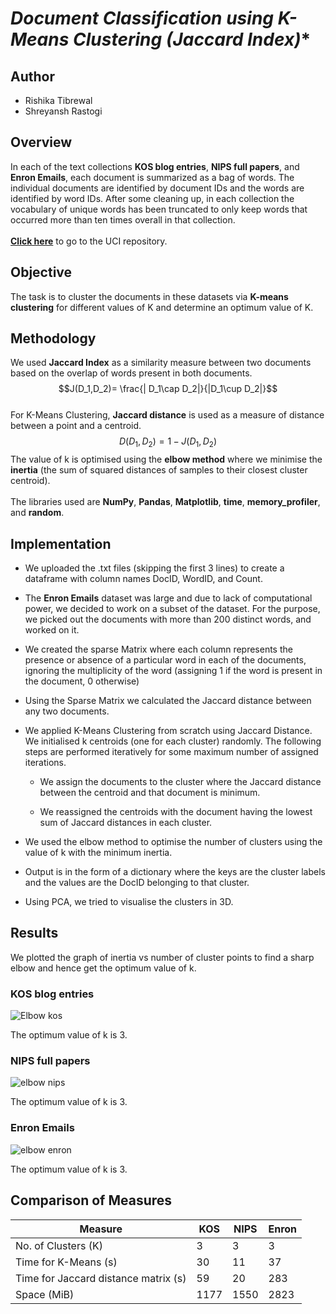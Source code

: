 

# *Document Classification using K-Means Clustering (Jaccard Index)**

## Author
- Rishika Tibrewal
- Shreyansh Rastogi

## Overview

In each of the text collections **KOS blog entries**, **NIPS full
papers**, and **Enron Emails**, each document is summarized as a bag of
words. The individual documents are identified by document IDs and the
words are identified by word IDs. After some cleaning up, in each
collection the vocabulary of unique words has been truncated to only
keep words that occurred more than ten times overall in that
collection.\
\
[**Click here**](https://archive.ics.uci.edu/ml/datasets/Bag+of+Words)
to go to the UCI repository.

## Objective

The task is to cluster the documents in these datasets via **K-means
clustering** for different values of K and determine an optimum value of
K.

## Methodology

We used **Jaccard Index** as a similarity measure between two documents
based on the overlap of words present in both documents.
$$J(D_1,D_2)= \frac{| D_1\cap D_2|}{|D_1\cup D_2|}$$\
For K-Means Clustering, **Jaccard distance** is used as a measure of
distance between a point and a centroid. $$D(D_1,D_2)= 1-J(D_1,D_2)$$
The value of k is optimised using the **elbow method** where we minimise
the **inertia** (the sum of squared distances of samples to their
closest cluster centroid).\
\
The libraries used are **NumPy**, **Pandas**, **Matplotlib**, **time**,
**memory_profiler**, and **random**.

## Implementation

-   We uploaded the .txt files (skipping the first 3 lines) to create a
    dataframe with column names DocID, WordID, and Count.

-   The **Enron Emails** dataset was large and due to lack of
    computational power, we decided to work on a subset of the dataset.
    For the purpose, we picked out the documents with more than 200
    distinct words, and worked on it.

-   We created the sparse Matrix where each column represents the
    presence or absence of a particular word in each of the documents,
    ignoring the multiplicity of the word (assigning 1 if the word is
    present in the document, 0 otherwise)

-   Using the Sparse Matrix we calculated the Jaccard distance between
    any two documents.

-   We applied K-Means Clustering from scratch using Jaccard Distance.
    We initialised k centroids (one for each cluster) randomly. The
    following steps are performed iteratively for some maximum number of
    assigned iterations.

    -   We assign the documents to the cluster where the Jaccard
        distance between the centroid and that document is minimum.

    -   We reassigned the centroids with the document having the lowest
        sum of Jaccard distances in each cluster.

-   We used the elbow method to optimise the number of clusters using
    the value of k with the minimum inertia.

-   Output is in the form of a dictionary where the keys are the cluster
    labels and the values are the DocID belonging to that cluster.

-   Using PCA, we tried to visualise the clusters in 3D.

## Results

We plotted the graph of inertia vs number of cluster points to find a
sharp elbow and hence get the optimum value of k.

### KOS blog entries
![Elbow kos](https://user-images.githubusercontent.com/94676910/185742806-2c42b7c8-847b-4063-9e43-2d38800cc2d5.png)

The optimum value of k is 3.

### NIPS full papers

![elbow nips](https://user-images.githubusercontent.com/94676910/185742817-c03c70fd-fb35-46f0-81aa-1cf62a775e7f.png)


The optimum value of k is 3.

### Enron Emails

![elbow enron](https://user-images.githubusercontent.com/94676910/185742820-b1b6c243-82e6-42cc-a742-3fadb4dee52f.png)


The optimum value of k is 3.

## Comparison of Measures

 |              **Measure**            | **KOS** | **NIPS** |**Enron**
 |-------------------------------------|---------|----------|-----------
 |         No. of Clusters (K)         |    3    |    3     |     3
 |        Time for K-Means (s)         |   30    |    11    |    37
 | Time for Jaccard distance matrix (s)|   59    |    20    |    283
 |             Space (MiB)             |  1177   |   1550   |   2823

